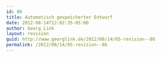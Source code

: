 ```yaml
---
id: 86
title: Automatisch gespeicherter Entwurf
date: 2012-08-14T12:02:35-05:00
author: Georg Link
layout: revision
guid: http://www.georglink.de/2012/08/14/85-revision--86
permalink: /2012/08/14/85-revision--86
---
```

